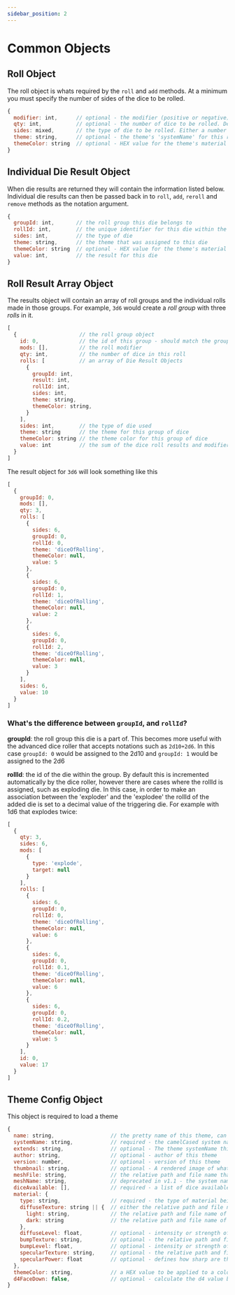 ```yaml
---
sidebar_position: 2
---
```


# Common Objects
## Roll Object
The roll object is whats required by the `roll` and `add` methods. At a minimum you must specify the number of sides of the dice to be rolled.
```javascript
{
  modifier: int,      // optional - the modifier (positive or negative) to be added to the final results
  qty: int,           // optional - the number of dice to be rolled. Defaults to 1
  sides: mixed,       // the type of die to be rolled. Either a number such as 20 or a die type such as "fate".
  theme: string,      // optional - the theme's 'systemName' for this roll
  themeColor: string  // optional - HEX value for the theme's material color
}
```

## Individual Die Result Object
When die results are returned they will contain the information listed below. Individual die results can then be passed back in to `roll`, `add`, `reroll` and `remove` methods as the notation argument.
```javascript
{
  groupId: int,       // the roll group this die belongs to
  rollId: int,        // the unique identifier for this die within the group
  sides: int,         // the type of die
  theme: string,      // the theme that was assigned to this die
  themeColor: string  // optional - HEX value for the theme's material color
  value: int,         // the result for this die
}
```

## Roll Result Array Object
The results object will contain an array of roll groups and the individual rolls made in those groups. For example, `3d6` would create a _roll group_ with three _rolls_ in it.
```javascript
[
  {                    // the roll group object
    id: 0,             // the id of this group - should match the groupId of rolls
    mods: [],          // the roll modifier
    qty: int,          // the number of dice in this roll
    rolls: [           // an array of Die Result Objects
      {
        groupId: int,
        result: int,
        rollId: int,
        sides: int,
        theme: string,
        themeColor: string,
      }
    ],
    sides: int,        // the type of die used
    theme: string      // the theme for this group of dice
    themeColor: string // the theme color for this group of dice
    value: int         // the sum of the dice roll results and modifier
  }
]
```

The result object for `3d6` will look something like this
```javascript
[
  {
    groupId: 0,
    mods: [],
    qty: 3,
    rolls: [
      {
        sides: 6,
        groupId: 0,
        rollId: 0,
        theme: 'diceOfRolling',
        themeColor: null,
        value: 5
      },
      {
        sides: 6,
        groupId: 0,
        rollId: 1,
        theme: 'diceOfRolling',
        themeColor: null,
        value: 2
      },
      {
        sides: 6,
        groupId: 0,
        rollId: 2,
        theme: 'diceOfRolling',
        themeColor: null,
        value: 3
      }
    ],
    sides: 6,
    value: 10
  }
]
```

### What's the difference between `groupId`, and `rollId`?
__groupId__: the roll group this die is a part of. This becomes more useful with the advanced dice roller that accepts notations such as `2d10+2d6`. In this case `groupId: 0` would be assigned to the 2d10 and `groupId: 1` would be assigned to the 2d6

__rollId__: the id of the die within the group. By default this is incremented automatically by the dice roller, however there are cases where the rollId is assigned, such as exploding die. In this case, in order to make an association between the 'exploder' and the 'explodee' the rollId of the added die is set to a decimal value of the triggering die. For example with 1d6 that explodes twice: 
```javascript
[
  {
    qty: 3,
    sides: 6,
    mods: [
      {
        type: 'explode',
        target: null
      }
    ],
    rolls: [
      {
        sides: 6,
        groupId: 0,
        rollId: 0,
        theme: 'diceOfRolling',
        themeColor: null,
        value: 6
      },
      {
        sides: 6,
        groupId: 0,
        rollId: 0.1,
        theme: 'diceOfRolling',
        themeColor: null,
        value: 6
      },
      {
        sides: 6,
        groupId: 0,
        rollId: 0.2,
        theme: 'diceOfRolling',
        themeColor: null,
        value: 5
      }
    ],
    id: 0,
    value: 17
  }
]
```

## Theme Config Object

This object is required to load a theme
```javascript
{
  name: string,                  // the pretty name of this theme, can include spaces and special characters
  systemName: string,            // required - the camelCased system name for this theme, used internally
  extends: string,               // optional - The theme systemName this theme extends
  author: string,                // optional - author of this theme
  version: number,               // optional - version of this theme
  thumbnail: string,             // optional - A rendered image of what this dice theme looks like
  meshFile: string,              // the relative path and file name that contains the 3D mesh data for this theme. Only required if not using 'default' mesh. This can point to a shared mesh file located anywhere in static assets folder.
  meshName: string,              // deprecated in v1.1 - the system name used for this theme's 3D models. Only required if not using 'default' mesh. If sharing a mesh file with another theme, then it should have the same meshName as the one it's sharing.
  diceAvailable: [],             // required - a list of dice available (:string) with this theme.
  material: {
    type: string,                // required - the type of material being loaded for this theme
    diffuseTexture: string || {  // either the relative path and file name of a texture file or an object
      light: string,             // the relative path and file name of the 'light' texture used for HEX color based materials
      dark: string               // the relative path and file name of the 'dark' texture used for HEX color based materials
    },
    diffuseLevel: float,         // optional - intensity or strength of the texture
    bumpTexture: string,         // optional - the relative path and file name of a texture file
    bumpLevel: float,            // optional - intensity or strength of the texture
    specularTexture: string,     // optional - the relative path and file name of a texture file
    specularPower: float         // optional - defines how sharp are the highlights in the material
  },
  themeColor: string,            // a HEX value to be applied to a color material.
  d4FaceDown: false,             // optional - calculate the d4 value based on the downward facing 3D mesh face id
}
```